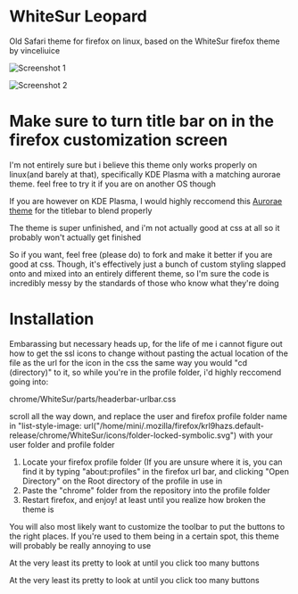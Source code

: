 # WhiteSur Leopard
Old Safari theme for firefox on linux, based on the WhiteSur firefox theme by vinceliuice 

![Screenshot 1](https://i.imgur.com/lSuLtf7.png)

![Screenshot 2](https://i.imgur.com/LZlv6VZ.png)

# Make sure to turn title bar on in the firefox customization screen

I'm not entirely sure but i believe this theme only works properly on linux(and barely at that), specifically KDE Plasma with a matching aurorae theme. 
feel free to try it if you are on another OS though

If you are however on KDE Plasma, I would highly reccomend this [Aurorae theme](https://store.kde.org/p/1002696) for the titlebar to blend properly

The theme is super unfinished, and i'm not actually good at css at all so it probably won't actually get finished

So if you want, feel free (please do) to fork and make it better if you are good at css. Though, it's effectively just a bunch of custom styling slapped onto and mixed into an entirely different theme, so I'm sure the code 
is incredibly messy by the standards of those who know what they're doing

# Installation 

Embarassing but necessary heads up, for the life of me i cannot figure out how to get the ssl icons to change without pasting the actual location of the file as
the url for the icon in the css the same way you would "cd (directory)" to it, so while you're in the profile folder, i'd highly reccomend going into:

chrome/WhiteSur/parts/headerbar-urlbar.css

scroll all the way down, and replace the user and firefox profile folder name in 
"list-style-image: url("/home/mini/.mozilla/firefox/krl9hazs.default-release/chrome/WhiteSur/icons/folder-locked-symbolic.svg")
with your user folder and profile folder

1. Locate your firefox profile folder
   (If you are unsure where it is, you can find it by typing "about:profiles" in the firefox url bar, and clicking "Open Directory" on the Root directory of the profile in use
 in 
2. Paste the "chrome" folder from the repository into the profile folder
3. Restart firefox, and enjoy! at least until you realize how broken the theme is

You will also most likely want to customize the toolbar to put the buttons to the right places. If you're used to them being in a certain spot, this theme will probably be really annoying to use

At the very least its pretty to look at until you click too many buttons

   At the very least its pretty to look at until you click too many buttons
